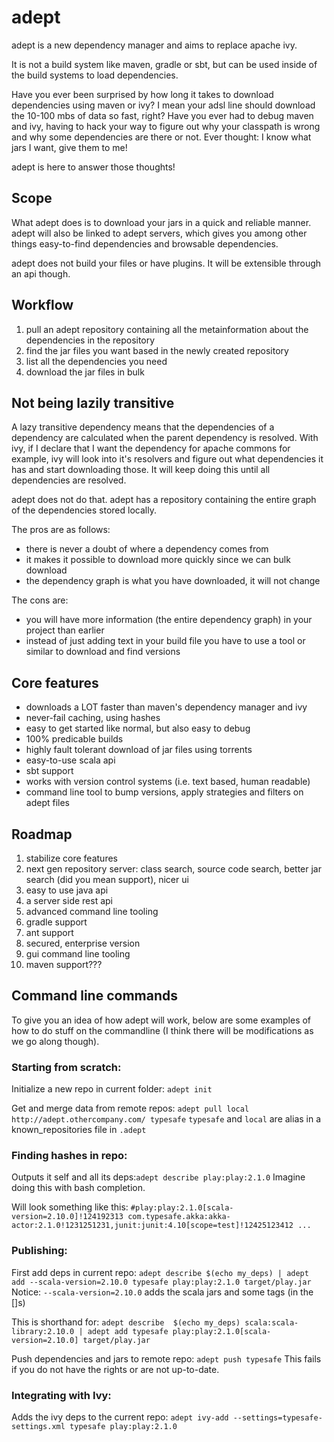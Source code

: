 # adept #

adept is a new dependency manager and aims to replace apache ivy.

It is not a build system like maven, gradle or sbt, but can be used inside of the build systems to load dependencies.

Have you ever been surprised by how long it takes to download dependencies using maven or ivy? I mean your adsl line should download the 10-100 mbs of data so fast, right?
Have you ever had to debug maven and ivy, having to hack your way to figure out why your classpath is wrong and why some dependencies are there or not.
Ever thought: I know what jars I want, give them to me!

adept is here to answer those thoughts!

## Scope ##

What adept does is to download your jars in a quick and reliable manner.
adept will also be linked to adept servers, which gives you among other things easy-to-find dependencies and browsable dependencies.

adept does not build your files or have plugins. It will be extensible through an api though.

## Workflow ##

1. pull an adept repository containing all the metainformation about the dependencies in the repository
2. find the jar files you want based in the newly created repository
3. list all the dependencies you need
4. download the jar files in bulk

## Not being lazily transitive ##

A lazy transitive dependency means that the dependencies of a dependency are calculated when the parent dependency is resolved.
With ivy, if I declare that I want the dependency for apache commons for example, ivy  will look into it's resolvers and figure out what dependencies it has and start downloading those. It will keep doing this  until all dependencies are resolved.

adept does not do that. adept has a repository containing the entire graph of the dependencies stored locally.

The pros are as follows:
- there is never a doubt of where a dependency comes from
- it makes it possible to download more quickly since we can bulk download
- the dependency graph is what you have downloaded, it will not change

The cons are:
- you will have more information (the entire dependency graph) in your project than earlier
- instead of just adding text in your build file you have to use a tool or similar to download and find versions

## Core features ##

- downloads a LOT faster than maven's dependency manager and ivy
- never-fail caching, using hashes
- easy to get started like normal, but also easy to debug
- 100% predicable builds
- highly fault tolerant download of jar files using torrents
- easy-to-use scala api
- sbt support
- works with version control systems (i.e. text based, human readable)
- command line tool to bump versions, apply strategies and filters on adept files

## Roadmap ##

1. stabilize core features
2. next gen repository server: class search, source code search, better jar search (did you mean support), nicer ui
3. easy to use java api
4. a server side rest api
5. advanced command line tooling
6. gradle support
7. ant support
8. secured, enterprise version
9. gui command line tooling
10. maven support???

## Command line commands ##
To give you an idea of how adept will work, below are some examples of how to do stuff on the commandline (I think there will be modifications as we go along though). 

### Starting from scratch: ###
Initialize a new repo in current folder: `adept init`

Get and merge data from remote repos: `adept pull local http://adept.othercompany.com/ typesafe`
`typesafe` and `local` are alias in a known_repositories file in `.adept`

### Finding hashes in repo: ###
Outputs it self and all its deps:`adept describe play:play:2.1.0`
Imagine doing this with bash completion.

Will look something like this: `#play:play:2.1.0[scala-version=2.10.0]!124192313 com.typesafe.akka:akka-actor:2.1.0!1231251231,junit:junit:4.10[scope=test]!12425123412 ...`

### Publishing:  ###
First add deps in current repo: `adept describe $(echo my_deps) | adept add --scala-version=2.10.0 typesafe play:play:2.1.0 target/play.jar`
Notice: `--scala-version=2.10.0` adds the scala jars and some tags (in the []s)

This is shorthand for: `adept describe  $(echo my_deps) scala:scala-library:2.10.0 | adept add typesafe play:play:2.1.0[scala-version=2.10.0] target/play.jar`

Push dependencies and jars to remote repo: `adept push typesafe`
This fails if you do not have the rights or are not up-to-date.

### Integrating with Ivy: ### 
Adds the ivy deps to the current repo: `adept ivy-add --settings=typesafe-settings.xml typesafe play:play:2.1.0`

